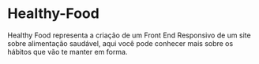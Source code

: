 # Healthy-Food
Healthy Food representa a criação de um Front End Responsivo de um site sobre alimentação saudável, aqui você pode conhecer mais sobre os hábitos que vão te manter em forma.
